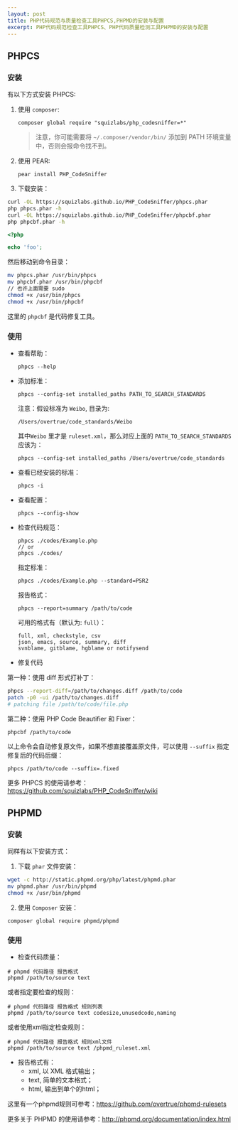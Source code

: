 ```yaml
---
layout: post
title: PHP代码规范与质量检查工具PHPCS,PHPMD的安装与配置
excerpt: PHP代码规范检查工具PHPCS、PHP代码质量检测工具PHPMD的安装与配置
---
```


## PHPCS

### 安装

有以下方式安装 PHPCS:

1. 使用 `composer`:

    ```
    composer global require "squizlabs/php_codesniffer=*"
    ```

    > 注意，你可能需要将 `~/.composer/vendor/bin/` 添加到 PATH 环境变量中，否则会报命令找不到。

2. 使用 PEAR:

    ```
    pear install PHP_CodeSniffer
    ```

3. 下载安装：

```sh
curl -OL https://squizlabs.github.io/PHP_CodeSniffer/phpcs.phar
php phpcs.phar -h
curl -OL https://squizlabs.github.io/PHP_CodeSniffer/phpcbf.phar
php phpcbf.phar -h
```

```php
<?php

echo 'foo';
```

  然后移动到命令目录：

```sh
mv phpcs.phar /usr/bin/phpcs
mv phpcbf.phar /usr/bin/phpcbf
// 也许上面需要 sudo
chmod +x /usr/bin/phpcs
chmod +x /usr/bin/phpcbf
```

  这里的 `phpcbf` 是代码修复工具。

### 使用

- 查看帮助：

    ```
    phpcs --help
    ```

- 添加标准：

    ```
    phpcs --config-set installed_paths PATH_TO_SEARCH_STANDARDS
    ```

  注意：假设标准为 `Weibo`, 目录为:

    ```
    /Users/overtrue/code_standards/Weibo
    ```

  其中`Weibo` 里才是 `ruleset.xml`，那么对应上面的 `PATH_TO_SEARCH_STANDARDS` 应该为：

    ```
    phpcs --config-set installed_paths /Users/overtrue/code_standards
    ```

- 查看已经安装的标准：

    ```
    phpcs -i
    ```

- 查看配置：

    ```
    phpcs --config-show
    ```

- 检查代码规范：

    ```
    phpcs ./codes/Example.php
    // or
    phpcs ./codes/
    ```

  指定标准：

    ```
    phpcs ./codes/Example.php --standard=PSR2
    ```

  报告格式：

    ```
    phpcs --report=summary /path/to/code
    ```

  可用的格式有（默认为: `full`）：

    ```
    full, xml, checkstyle, csv
    json, emacs, source, summary, diff
    svnblame, gitblame, hgblame or notifysend
    ```

- 修复代码

 第一种：使用 diff 形式打补丁：

```sh
phpcs --report-diff=/path/to/changes.diff /path/to/code
patch -p0 -ui /path/to/changes.diff
# patching file /path/to/code/file.php
```

 第二种：使用 PHP Code Beautifier 和 Fixer：

```
phpcbf /path/to/code
```

  以上命令会自动修复原文件，如果不想直接覆盖原文件，可以使用 `--suffix` 指定修复后的代码后缀：

```
phpcs /path/to/code --suffix=.fixed
```

更多 PHPCS 的使用请参考：https://github.com/squizlabs/PHP_CodeSniffer/wiki


## PHPMD

### 安装

同样有以下安装方式：

1. 下载 `phar` 文件安装：

```sh
wget -c http://static.phpmd.org/php/latest/phpmd.phar
mv phpmd.phar /usr/bin/phpmd
chmod +x /usr/bin/phpmd
```

2. 使用 `Composer` 安装：

```
composer global require phpmd/phpmd
```

### 使用

- 检查代码质量：

```
# phpmd 代码路径 报告格式
phpmd /path/to/source text
```

  或者指定要检查的规则：

```
# phpmd 代码路径 报告格式 规则列表
phpmd /path/to/source text codesize,unusedcode,naming
```

  或者使用xml指定检查规则：

```
# phpmd 代码路径 报告格式 规则xml文件
phpmd /path/to/source text /phpmd_ruleset.xml
```

- 报告格式有：
    - xml, 以 XML 格式输出；
    - text, 简单的文本格式；
    - html, 输出到单个的html；

这里有一个phpmd规则可参考：https://github.com/overtrue/phpmd-rulesets

更多关于 PHPMD 的使用请参考：http://phpmd.org/documentation/index.html